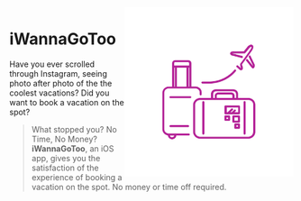 <img align="right" src="https://github.com/tawanahow/iWannaGoToo/blob/master/iWannaGoToo.png" width="300" height="300" />

# iWannaGoToo

Have you ever scrolled through Instagram, seeing photo after photo of the the coolest vacations?
Did you want to book a vacation on the spot?
> What stopped you?
> No Time, No Money?
**iWannaGoToo**, an iOS app, gives you the satisfaction of the experience of booking a vacation on the spot.
> No money or time off required.

